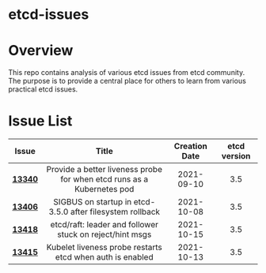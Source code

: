 etcd-issues 
======
# Overview
This repo contains analysis of various etcd issues from etcd community. The purpose is to provide a central place for others to learn from various practical etcd issues.

# Issue List
| Issue   |      Title      |  Creation Date | etcd version |
|----------|:-------------:|:------:|:------:|
| **[13340](13340)** |  Provide a better liveness probe for when etcd runs as a Kubernetes pod | 2021-09-10 | 3.5 |
| **[13406](13406)** |  SIGBUS on startup in etcd-3.5.0 after filesystem rollback | 2021-10-08 | 3.5 |
| **[13418](13418)** |  etcd/raft: leader and follower stuck on reject/hint msgs  | 2021-10-15 | 3.5 |
| **[13415](13415)** |  Kubelet liveness probe restarts etcd when auth is enabled  | 2021-10-13 | 3.5 |
